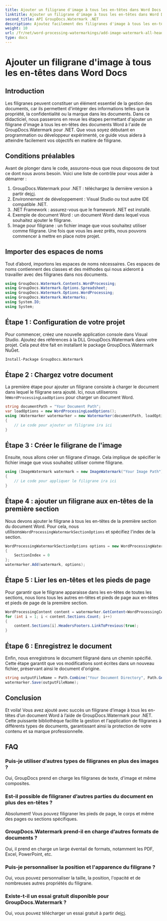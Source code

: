 ```yaml
---
title: Ajouter un filigrane d'image à tous les en-têtes dans Word Docs
linktitle: Ajouter un filigrane d'image à tous les en-têtes dans Word Docs
second_title: API GroupDocs.Watermark .NET
description: Ajoutez facilement des filigranes d'image à tous les en-têtes des documents Word à l'aide de GroupDocs.Watermark pour .NET. Suivez notre guide étape par étape avec des exemples de code détaillés.
weight: 10
url: /fr/net/word-processing-watermarkings/add-image-watermark-all-headers-word-docs/
type: docs
---
```

# Ajouter un filigrane d'image à tous les en-têtes dans Word Docs

## Introduction
Les filigranes peuvent constituer un élément essentiel de la gestion des documents, car ils permettent d'intégrer des informations telles que la propriété, la confidentialité ou la marque dans les documents. Dans ce didacticiel, nous passerons en revue les étapes permettant d'ajouter un filigrane d'image à tous les en-têtes des documents Word à l'aide de GroupDocs.Watermark pour .NET. Que vous soyez débutant en programmation ou développeur expérimenté, ce guide vous aidera à atteindre facilement vos objectifs en matière de filigrane.
## Conditions préalables
Avant de plonger dans le code, assurons-nous que nous disposons de tout ce dont nous avons besoin. Voici une liste de contrôle pour vous aider à démarrer :
1.  GroupDocs.Watermark pour .NET : téléchargez la dernière version à partir de[ici](https://releases.groupdocs.com/Watermark/net/).
2. Environnement de développement : Visual Studio ou tout autre IDE compatible .NET.
3. .NET Framework : assurez-vous que le framework .NET est installé.
4. Exemple de document Word : un document Word dans lequel vous souhaitez ajouter le filigrane.
5. Image pour filigrane : un fichier image que vous souhaitez utiliser comme filigrane.
Une fois que vous les avez prêts, nous pouvons commencer à mettre en place notre projet.
## Importer des espaces de noms
Tout d’abord, importons les espaces de noms nécessaires. Ces espaces de noms contiennent des classes et des méthodes qui nous aideront à travailler avec des filigranes dans nos documents.
```csharp
using GroupDocs.Watermark.Contents.WordProcessing;
using GroupDocs.Watermark.Options.Spreadsheet;
using GroupDocs.Watermark.Options.WordProcessing;
using GroupDocs.Watermark.Watermarks;
using System.IO;
using System;
```
## Étape 1 : Configuration de votre projet
Pour commencer, créez une nouvelle application console dans Visual Studio. Ajoutez des références à la DLL GroupDocs.Watermark dans votre projet. Cela peut être fait en installant le package GroupDocs.Watermark NuGet.
```bash
Install-Package GroupDocs.Watermark
```
## Étape 2 : Chargez votre document
 La première étape pour ajouter un filigrane consiste à charger le document dans lequel le filigrane sera ajouté. Ici, nous utiliserons le`WordProcessingLoadOptions` pour charger un document Word.
```csharp
string documentPath = "Your Document Path";
var loadOptions = new WordProcessingLoadOptions();
using (Watermarker watermarker = new Watermarker(documentPath, loadOptions))
{
    // Le code pour ajouter un filigrane ira ici
}
```
## Étape 3 : Créer le filigrane de l'image
Ensuite, nous allons créer un filigrane d’image. Cela implique de spécifier le fichier image que vous souhaitez utiliser comme filigrane.
```csharp
using (ImageWatermark watermark = new ImageWatermark("Your Image Path"))
{
    // Le code pour appliquer le filigrane ira ici
}
```
## Étape 4 : ajouter un filigrane aux en-têtes de la première section
 Nous devons ajouter le filigrane à tous les en-têtes de la première section du document Word. Pour cela, nous utilisons`WordProcessingWatermarkSectionOptions` et spécifiez l'index de la section.
```csharp
WordProcessingWatermarkSectionOptions options = new WordProcessingWatermarkSectionOptions
{
    SectionIndex = 0
};
watermarker.Add(watermark, options);
```
## Étape 5 : Lier les en-têtes et les pieds de page
Pour garantir que le filigrane apparaisse dans les en-têtes de toutes les sections, nous lions tous les autres en-têtes et pieds de page aux en-têtes et pieds de page de la première section.
```csharp
WordProcessingContent content = watermarker.GetContent<WordProcessingContent>();
for (int i = 1; i < content.Sections.Count; i++)
{
    content.Sections[i].HeadersFooters.LinkToPrevious(true);
}
```
## Étape 6 : Enregistrez le document
Enfin, nous enregistrons le document filigrané dans un chemin spécifié. Cette étape garantit que vos modifications sont écrites dans un nouveau fichier, préservant ainsi le document d'origine.
```csharp
string outputFileName = Path.Combine("Your Document Directory", Path.GetFileName(documentPath));
watermarker.Save(outputFileName);
```
## Conclusion
Et voila! Vous avez ajouté avec succès un filigrane d’image à tous les en-têtes d’un document Word à l’aide de GroupDocs.Watermark pour .NET. Cette puissante bibliothèque facilite la gestion et l'application de filigranes à différents types de documents, garantissant ainsi la protection de votre contenu et sa marque professionnelle.
## FAQ
### Puis-je utiliser d’autres types de filigranes en plus des images ?
Oui, GroupDocs prend en charge les filigranes de texte, d'image et même composites.
### Est-il possible de filigraner d’autres parties du document en plus des en-têtes ?
Absolument! Vous pouvez filigraner les pieds de page, le corps et même des pages ou sections spécifiques.
### GroupDocs.Watermark prend-il en charge d’autres formats de documents ?
Oui, il prend en charge un large éventail de formats, notamment les PDF, Excel, PowerPoint, etc.
### Puis-je personnaliser la position et l'apparence du filigrane ?
Oui, vous pouvez personnaliser la taille, la position, l'opacité et de nombreuses autres propriétés du filigrane.
### Existe-t-il un essai gratuit disponible pour GroupDocs.Watermark ?
 Oui, vous pouvez télécharger un essai gratuit à partir de[ici](https://releases.groupdocs.com/).